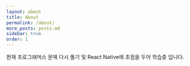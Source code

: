 ```yaml
---
layout: about
title: About
permalink: /about/
more_posts: posts.md
sidebar: true
order: 1
---
```


<!--about -->

현재 프로그래머스 문제 다시 풀기 및 React Native에 초점을 두어 학습중 입니다.
